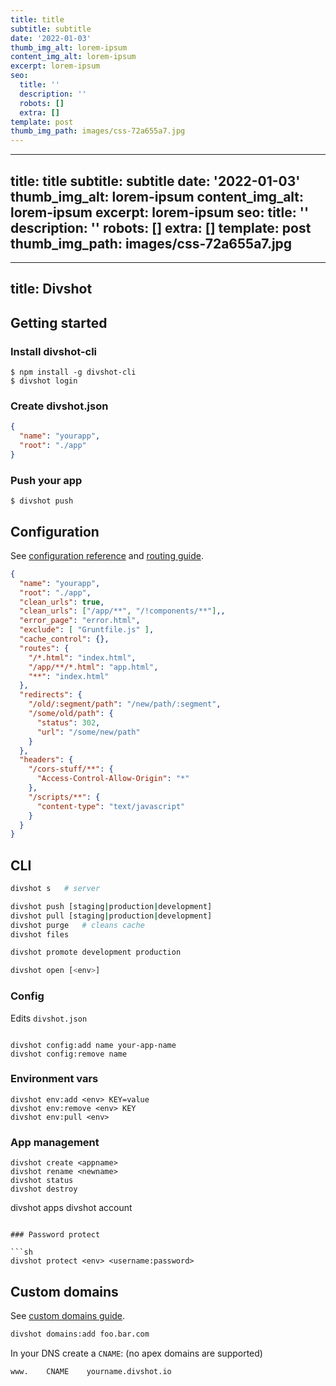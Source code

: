 ```yaml
---
title: title
subtitle: subtitle
date: '2022-01-03'
thumb_img_alt: lorem-ipsum
content_img_alt: lorem-ipsum
excerpt: lorem-ipsum
seo:
  title: ''
  description: ''
  robots: []
  extra: []
template: post
thumb_img_path: images/css-72a655a7.jpg
---
```

---
title: title
subtitle: subtitle
date: '2022-01-03'
thumb_img_alt: lorem-ipsum
content_img_alt: lorem-ipsum
excerpt: lorem-ipsum
seo:
  title: ''
  description: ''
  robots: []
  extra: []
template: post
thumb_img_path: images/css-72a655a7.jpg
---
---
title: Divshot
---

## Getting started

### Install divshot-cli

```
$ npm install -g divshot-cli
$ divshot login
```

### Create divshot.json

```json
{
  "name": "yourapp",
  "root": "./app"
}
```

### Push your app

```
$ divshot push
```

## Configuration

See [configuration reference](https://docs.divshot.com/guides/configuration) and [routing guide](https://docs.divshot.com/guides/routing).

```json
{
  "name": "yourapp",
  "root": "./app",
  "clean_urls": true,
  "clean_urls": ["/app/**", "/!components/**"],,
  "error_page": "error.html",
  "exclude": [ "Gruntfile.js" ],
  "cache_control": {},
  "routes": {
    "/*.html": "index.html",
    "/app/**/*.html": "app.html",
    "**": "index.html"
  },
  "redirects": {
    "/old/:segment/path": "/new/path/:segment",
    "/some/old/path": {
      "status": 302,
      "url": "/some/new/path"
    }
  },
  "headers": {
    "/cors-stuff/**": {
      "Access-Control-Allow-Origin": "*"
    },
    "/scripts/**": {
      "content-type": "text/javascript"
    }
  }
}
```

## CLI

```sh
divshot s   # server

divshot push [staging|production|development]
divshot pull [staging|production|development]
divshot purge   # cleans cache
divshot files

divshot promote development production

divshot open [<env>]
```

### Config

Edits `divshot.json`

```

divshot config:add name your-app-name
divshot config:remove name
```

### Environment vars

```
divshot env:add <env> KEY=value
divshot env:remove <env> KEY
divshot env:pull <env>
```

### App management

```
divshot create <appname>
divshot rename <newname>
divshot status
divshot destroy
```

divshot apps
divshot account

````

### Password protect

```sh
divshot protect <env> <username:password>
````

## Custom domains

See [custom domains guide](http://docs.divshot.com/guides/domains).

```sh
divshot domains:add foo.bar.com
```

In your DNS create a `CNAME`: (no apex domains are supported)

```
www.    CNAME    yourname.divshot.io
```

